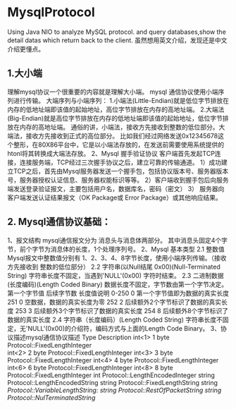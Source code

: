 # MysqlProtocol
Using Java NIO to analyze MySQL protocol. and query databases,show the detail datas which return back to the client.
虽然想用英文介绍，发现还是中文介绍更懂点。
## 1.大小端
理解mysql协议一个很重要的内容就是理解大小端。
mysql 通信协议使用小端序列进行传输。
大端序列与小端序列：
1.小端法(Little-Endian)就是低位字节排放在内存的低地址端即该值的起始地址，高位字节排放在内存的高地址端。 
2.大端法(Big-Endian)就是高位字节排放在内存的低地址端即该值的起始地址，低位字节排放在内存的高地址端。
通俗的讲，小端法，接收方先接收到整数的低位部分。大端法，接收方先接收到正式的高位部分。
比如我们经过网络发送0x12345678这个整形，在80X86平台中，它是以小端法存放的，在发送前需要使用系统提供的htonl将其转换成大端法存放。
2、Mysql 握手验证协议
客户端首先发起TCP连接，连接服务端，TCP经过三次握手协议之后，建立可靠的传输通道。
1）成功建立TCP之后，首先由Mysql服务器发送一个握手包，包括协议版本号、服务器版本号，服务器授权认证信息、服务器权能标识等等。
2）客户端收到握手包后向服务端发送登录验证报文，主要包括用户名，数据库名，密码（密文）
3） 服务器向客户端发送认证结果报文（OK Package或 Error Package）或其他响应结果。

## 2. Mysql通信协议基础：
1、报文结构
mysql通信报文分为 消息头与消息体两部分。
其中消息头固定4个字节，前个字节为消息体的长度，1个处理序列号。
2、Mysql 基本类型
2.1 整数值
Mysql报文中整数值分别有 1、2、3、4、8字节长度，使用小端序列传输。（接收方先接收到 整数的低位部分）
2.2 字符串(以Null结尾 0x00)(Null-Terminated String)
字符串长度不固定，当遇到'NULL'(0x00) 字符时结束。
2.3 二进制数据(长度编码)(Length Coded Binary)
数据长度不固定，字节数由第一个字节决定。
第一个字节值	后续字节数	长度值说明
0-250	0	第一个字节值即为数据的真实长度
251	0	空数据，数据的真实长度为零
252	2	后续额外2个字节标识了数据的真实长度
253	3	后续额外3个字节标识了数据的真实长度
254	8	后续额外8个字节标识了数据的真实长度
2.4 字符串（长度编码）(Length Coded String)
字符串长度不固定，无'NULL'(0x00)的介绍符，编码方式与上面的Length Code Binary。
3、协议描述mysql通信协议描述
Type	Description
int<1>	1 byte Protocol::FixedLengthInteger</br>
int<2>	2 byte Protocol::FixedLengthInteger
int<3>	3 byte Protocol::FixedLengthInteger
int<4>	4 byte Protocol::FixedLengthInteger
int<6>	6 byte Protocol::FixedLengthInteger
int<8>	8 byte Protocol::FixedLengthInteger
int<lenenc>	Protocol::LengthEncodedInteger
string<lenenc>	Protocol::LengthEncodedString
string<fix>	Protocol::FixedLengthString
string<var>	Protocol::VariableLengthString:
string<EOF>	Protocol::RestOfPacketString
string<NUL>	Protocol::NulTerminatedString

